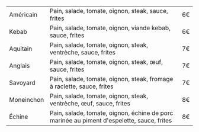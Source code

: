 |  |  |  |
--- | --- | ---
Américain | Pain, salade, tomate, oignon, steak, sauce, frites | 6€
Kebab | Pain, salade, tomate, oignon, viande kebab, sauce, frites | 6€
Aquitain | Pain, salade, tomate, oignon, steak, ventrèche, sauce, frites | 7€
Anglais | Pain, salade, tomate, oignon, steak, œuf, sauce, frites | 7€
Savoyard | Pain, salade, tomate, oignon, steak, fromage à raclette, sauce, frites | 7€
Moneinchon | Pain, salade, tomate, oignon, steak, ventrèche, œuf, sauce, frites | 8€
Échine | Pain, salade, tomate, oignon, échine de porc marinée au piment d'espelette, sauce, frites | 8€
